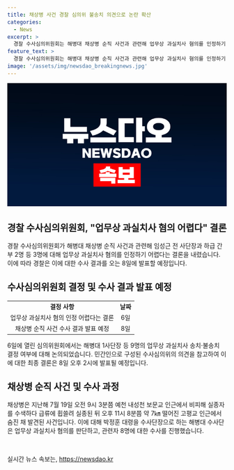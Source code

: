 ```yaml
---
title: 채상병 사건 경찰 심의위 불송치 의견으로 논란 확산
categories:
  - News
excerpt: >
  경찰 수사심의위원회는 해병대 채상병 순직 사건과 관련해 업무상 과실치사 혐의를 인정하기 어렵다는 결론을 내린 것으로 알려졌다. 심의위원회는 외부 인사 11명과 경찰 2명 등 13명이 참여해 논의를 진행했고, 임전 사단장에 대한 불송치 의견을 낸 것으로 전해졌다. 경찰은 이에 참고하여 수사 결과를 오는 8일 발표할 예정이다. 사건은 채상병이 비피해자를 수색하다 사망한 후, 업무상 과실치사 혐의가 제기되었던 것을 기사에서 전했다.
feature_text: >
  경찰 수사심의위원회는 해병대 채상병 순직 사건과 관련해 업무상 과실치사 혐의를 인정하기 어렵다는 결론을 내린 것으로 알려졌다. 심의위원회는 외부 인사 11명과 경찰 2명 등 13명이 참여해 논의를 진행했고, 임전 사단장에 대한 불송치 의견을 낸 것으로 전해졌다. 경찰은 이에 참고하여 수사 결과를 오는 8일 발표할 예정이다. 사건은 채상병이 비피해자를 수색하다 사망한 후, 업무상 과실치사 혐의가 제기되었던 것을 기사에서 전했다.
image: '/assets/img/newsdao_breakingnews.jpg'
---
```


<p><img src="/assets/img/newsdao_breakingnews.jpg" alt="ontimetimes 속보" /></p>

<h2 data-ke-size="size26">경찰 수사심의위원회, "업무상 과실치사 혐의 어렵다" 결론</h2>

<p data-ke-size="size16">경찰 수사심의위원회가 해병대 채상병 순직 사건과 관련해 임성근 전 사단장과 하급 간부 2명 등 3명에 대해 업무상 과실치사 혐의를 인정하기 어렵다는 결론을 내렸습니다. 이에 따라 경찰은 이에 대한 수사 결과를 오는 8일에 발표할 예정입니다.</p>

<h2 data-ke-size="size26">수사심의위원회 결정 및 수사 결과 발표 예정</h2>

<table>
    <tr>
        <td style="text-align: center; height: 17px;"><b>결정 사항</b></td>
        <td style="text-align: center; height: 17px;"><b>날짜</b></td>
    </tr>
    <tr>
        <td style="text-align: center; height: 17px;">업무상 과실치사 혐의 인정 어렵다는 결론</td>
        <td style="text-align: center; height: 17px;">6일</td>
    </tr>
    <tr>
        <td style="text-align: center; height: 17px;">채상병 순직 사건 수사 결과 발표 예정</td>
        <td style="text-align: center; height: 17px;">8일</td>
    </tr>
</table>

<p data-ke-size="size16">6일에 열린 심의위원회에서는 해병대 1사단장 등 9명의 업무상 과실치사 송치·불송치 결정 여부에 대해 논의되었습니다. 민간인으로 구성된 수사심의위의 의견을 참고하여 이에 대한 최종 결론은 8일 오후 2시에 발표될 예정입니다.</p>

<h2 data-ke-size="size26">채상병 순직 사건 및 수사 과정</h2>

<p data-ke-size="size16">채상병은 지난해 7월 19일 오전 9시 3분쯤 예천 내성천 보문교 인근에서 비피해 실종자를 수색하다 급류에 휩쓸려 실종된 뒤 오후 11시 8분쯤 약 7㎞ 떨어진 고평교 인근에서 숨진 채 발견된 사건입니다. 이에 대해 박정훈 대령을 수사단장으로 하는 해병대 수사단은 업무상 과실치사 혐의를 판단하고, 관련자 8명에 대한 수사를 진행했습니다.</p>

<p data-ke-size="size16">&nbsp;</p>
실시간 뉴스 속보는, <a href="https://newsdao.kr" rel="dofollow">https://newsdao.kr</a>


